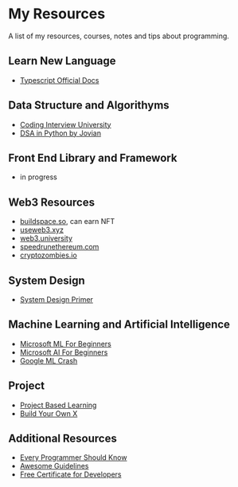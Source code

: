 # My Resources

A list of my resources, courses, notes and tips about programming.

## Learn New Language

- [Typescript Official Docs](https://www.typescriptlang.org/docs/handbook/intro.html)

## Data Structure and Algorithyms

- [Coding Interview University](https://github.com/jwasham/coding-interview-university)
- [DSA in Python by Jovian](https://jovian.ai/learn/data-structures-and-algorithms-in-python)

## Front End Library and Framework

- in progress

## Web3 Resources

- [buildspace.so](buildspace.so), can earn NFT
- [useweb3.xyz](useweb3.xyz)
- [web3.university](http://web3.university)
- [speedrunethereum.com](http://speedrunethereum.com)
- [cryptozombies.io](http://cryptozombies.io)

## System Design

- [System Design Primer](https://github.com/donnemartin/system-design-primer)

## Machine Learning and Artificial Intelligence

- [Microsoft ML For Beginners](https://github.com/microsoft/ML-For-Beginners)
- [Microsoft AI For Beginners](https://github.com/microsoft/ai-for-beginners)
- [Google ML Crash](https://developers.google.com/machine-learning/crash-course/ml-intro)

## Project

- [Project Based Learning](https://github.com/practical-tutorials/project-based-learning)
- [Build Your Own X](https://github.com/codecrafters-io/build-your-own-x)

## Additional Resources

- [Every Programmer Should Know](https://github.com/mtdvio/every-programmer-should-know)
- [Awesome Guidelines](https://github.com/Kristories/awesome-guidelines)
- [Free Certificate for Developers](https://doc.clickup.com/37449590/d/h/13pvvp-184/2d51355888b83d6)
